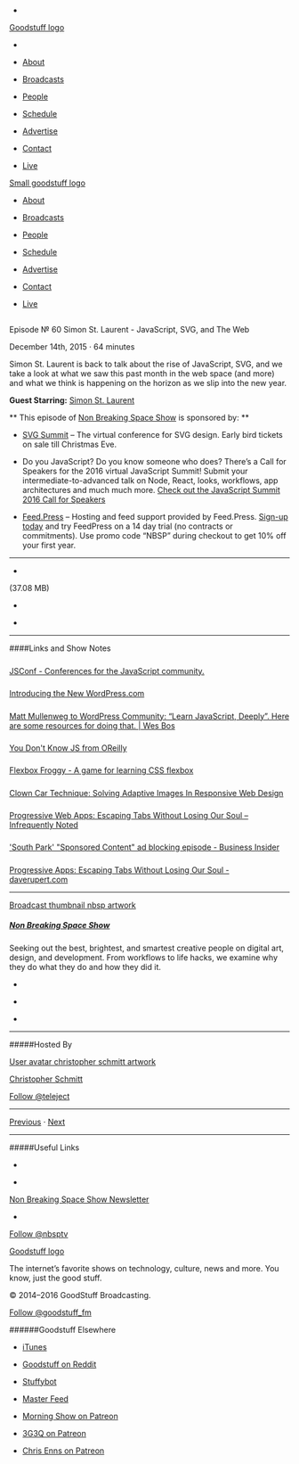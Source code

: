 

-
[Goodstuff logo](http://www.goodstuff.fm/)[](/assets/goodstuff_logo-17c1fe6f378352de5d7345f76152130b.svg)

-


-  [About](/about)

-  [Broadcasts](/broadcasts)

-  [People](/people)

-  [Schedule](/schedule)

-  [Advertise](/advertise)

-  [Contact](/contact)

-  [Live](/live)


[Small goodstuff logo](http://www.goodstuff.fm/)[](/assets/small_goodstuff_logo-bf032e72b9ec41494f4d90905f1ad619.svg)


-  [About](/about)

-  [Broadcasts](/broadcasts)

-  [People](/people)

-  [Schedule](/schedule)

-  [Advertise](/advertise)

-  [Contact](/contact)

-  [Live](/live)


##
Episode № 60
Simon St. Laurent - JavaScript, SVG, and The Web


December 14th, 2015
&middot;
64
minutes


Simon St. Laurent is back to talk about the rise of JavaScript, SVG, and we take a look at what we saw this past month in the web space (and more) and what we think is happening on the horizon as we slip into the new year.


**Guest Starring:**
[Simon St. Laurent](/people/Simon-St-Laurent)


**
This episode of
[Non Breaking Space Show](/nbsp)
is sponsored by:
**


-  [SVG Summit](http://SVGSummit.com/?utm_source=nbsptv60&utm_medium=podcast&utm_campaign=svgsummit2015) – The virtual conference for SVG design. Early bird tickets on sale till Christmas Eve.

- Do you JavaScript? Do you know someone who does? There’s a Call for Speakers for the 2016 virtual JavaScript Summit! Submit your intermediate-to-advanced talk on Node, React, looks, workflows, app architectures and much much more.  [Check out the JavaScript Summit 2016 Call for Speakers](http://bitly.com/JSSummit2016)

-  [Feed.Press](http://feed.press/nbsp) – Hosting and feed support provided by Feed.Press.  [Sign-up today](http://feed.press/nbsp) and try FeedPress on a 14 day trial (no contracts or commitments). Use promo code &ldquo;NBSP&rdquo; during checkout to get 10% off your first year.


------------------------------


-
[](http://podcasts-1.feedpress.co/10609/nbsp-60.mp3)(37.08 MB)

-
[](http://twitter.com/intent/tweet?text=Non%20Breaking%20Space%20Show%20%E2%84%96%2060%20on%20@goodstuff_fm%20-%20http://goodstuff.fm/nbsp/60)

-
[](http://www.facebook.com/sharer/sharer.php?u=http://goodstuff.fm/nbsp/60)


------------------------------


####Links and Show Notes

#####
[JSConf - Conferences for the JavaScript community.](http://jsconf.com/)


#####
[Introducing the New WordPress.com](https://developer.wordpress.com/calypso/)


#####
[Matt Mullenweg to WordPress Community: “Learn JavaScript, Deeply”. Here are some resources for doing that. | Wes Bos](http://wesbos.com/learn-javascript/)


#####
[You Don't Know JS from OReilly](http://search.oreilly.com/?q=you+don%27t+know+js&x=0&y=0)


#####
[Flexbox Froggy - A game for learning CSS flexbox](http://flexboxfroggy.com/)


#####
[Clown Car Technique: Solving Adaptive Images In Responsive Web Design](http://www.smashingmagazine.com/2013/06/clown-car-technique-solving-for-adaptive-images-in-responsive-web-design/)


#####
[Progressive Web Apps: Escaping Tabs Without Losing Our Soul – Infrequently Noted](https://infrequently.org/2015/06/progressive-apps-escaping-tabs-without-losing-our-soul/)


#####
['South Park' "Sponsored Content" ad blocking episode - Business Insider](http://www.businessinsider.com/south-park-sponsored-content-ad-blocking-episode-2015-11)


#####
[Progressive Apps: Escaping Tabs Without Losing Our Soul - daverupert.com](http://daverupert.com/2015/06/progressive-apps/)


------------------------------


[Broadcast thumbnail nbsp artwork](/nbsp)[](https://goodstuffs3.s3.amazonaws.com/uploads/broadcast/image/19/broadcast_thumbnail_nbsp_artwork.png)

##### [Non Breaking Space Show](/nbsp)


Seeking out the best, brightest, and smartest creative people on digital art, design, and development. From workflows to life hacks, we examine why they do what they do and how they did it.

-
[](http://itunes.apple.com/us/podcast/the-non-breaking-space-show/id507162981)

-
[](http://feeds.goodstuff.fm/nbsp)

-
[](mailto:chris@goodstuff.fm?cc=sponsorship%40goodstuff.fm&subject=%5BGoodStuff%20FM%5D%20Sponsorship%20Inquiry%20for%20Non%20Breaking%20Space%20Show)


------------------------------


#####Hosted By


[User avatar christopher schmitt artwork](/people/christopher-schmitt)[](https://goodstuffs3.s3.amazonaws.com/uploads/user/avatar/20/user_avatar_christopher-schmitt_artwork.png)

[Christopher Schmitt](/people/christopher-schmitt)


[Follow @teleject](https://twitter.com/teleject)


------------------------------


[Previous](/nbsp/59)
&middot;
[Next](/nbsp/61)


------------------------------


#####Useful Links

-
[](mailto:chris@goodstuff.fm?subject=%5BGoodstuff%20FM%5D%20Feedback%20for%20Non%20Breaking%20Space%20Show)

-
[Non Breaking Space Show Newsletter](http://www.goodstuff.fm/nbsp/newsletter)


-
[Follow @nbsptv](https://twitter.com/nbsptv)


[Goodstuff logo](http://www.goodstuff.fm/)[](/assets/goodstuff_logo-17c1fe6f378352de5d7345f76152130b.svg)


The internet’s favorite shows on technology, culture, news and more. You know, just the good stuff.


&copy; 2014&ndash;2016 GoodStuff Broadcasting.

[Follow @goodstuff_fm](https://twitter.com/goodstufffm)


######Goodstuff Elsewhere

-  [iTunes](https://itunes.apple.com/us/artist/goodstuff-fm/id843385597?mt=2)

-  [Goodstuff on Reddit](https://www.reddit.com/r/Goodstuff_fm/)

-  [Stuffybot](http://stuffybot.goodstuff.fm)

-  [Master Feed](/master/feed)

-  [Morning Show on Patreon](https://www.patreon.com/morningshow)

-  [3G3Q on Patreon](https://www.patreon.com/3g3q)

-  [Chris Enns on Patreon](https://www.patreon.com/ichris)
